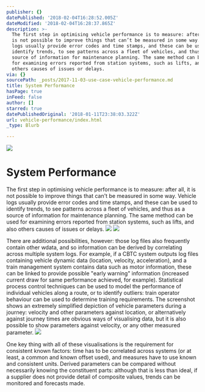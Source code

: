 ```yaml
---
publisher: {}
datePublished: '2018-02-04T16:28:52.005Z'
dateModified: '2018-02-04T16:28:37.865Z'
description: >-
  The first step in optimising vehicle performance is to measure: after all, it
  is not possible to improve things that can’t be measured in some way. Vehicle
  logs usually provide error codes and time stamps, and these can be used to
  identify trends, to see patterns across a fleet of vehicles, and thus as a
  source of information for maintenance planning. The same method can be used
  for examining errors reported from station systems, such as lifts, and also
  others causes of issues or delays.
via: {}
sourcePath: _posts/2017-11-03-use-case-vehicle-performance.md
title: System Performance
hasPage: true
inFeed: false
author: []
starred: true
datePublishedOriginal: '2018-01-11T23:38:03.322Z'
url: vehicle-performance/index.html
_type: Blurb

---
```

![](https://the-grid-user-content.s3-us-west-2.amazonaws.com/59bd6621-7be4-4284-9c99-ac4d4b72ab65.jpg)

# System Performance

The first step in optimising vehicle performance is to measure: after all, it is not possible to improve things that can't be measured in some way. Vehicle logs usually provide error codes and time stamps, and these can be used to identify trends, to see patterns across a fleet of vehicles, and thus as a source of information for maintenance planning. The same method can be used for examining errors reported from station systems, such as lifts, and also others causes of issues or delays.
![](https://the-grid-user-content.s3-us-west-2.amazonaws.com/4131369b-f95c-43b7-949f-7e8018a24786.jpg)
![](https://the-grid-user-content.s3-us-west-2.amazonaws.com/159f5bca-d38a-4c0d-84e4-c1fcc7e4dc82.jpg)

There are additional possibilities, however: those log files also frequently contain other wdata, and so information can be derived by correlating across multiple system logs. For example, if a CBTC system outputs log files containing vehicle dynamic data (location, velocity, acceleration), and a train management system contains data such as motor information, these can be linked to provide possible "early warning" information (increased current draw for same performance achieved, for example). Statistical process control techniques can be used to model the performance of individual vehicles along a route, or to identify outliers: train operator behaviour can be used to determine training requirements. The screenshot shows an extremely simplified depiction of vehicle parameters during a journey: velocity and other parameters against location, or alternatively against journey times are obvious ways of visualising data, but it is also possible to show parameters against velocity, or any other measured parameter.
![](blob:http://localhost:8000/676611a8-7c4d-4e4d-9859-a23d96d96243)

One key thing with all of these visualisations is the requirement for consistent known factors: time has to be correlated across systems (or at least, a common and known offset used), and measures have to use known and consistent units. Derived parameters can be compared without necessarily knowing the constituent parts: although that is less than ideal, if a supplier does not provide detail of composite values, trends can be monitored and forecasts made.